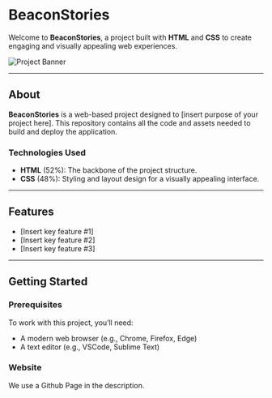 # BeaconStories

Welcome to **BeaconStories**, a project built with **HTML** and **CSS** to create engaging and visually appealing web experiences.

![Project Banner](#) <!-- Replace # with a link to your project banner image -->

---

## About

**BeaconStories** is a web-based project designed to [insert purpose of your project here]. This repository contains all the code and assets needed to build and deploy the application.

### Technologies Used

- **HTML** (52%): The backbone of the project structure.
- **CSS** (48%): Styling and layout design for a visually appealing interface.

---

## Features

- [Insert key feature #1]
- [Insert key feature #2]
- [Insert key feature #3]

---

## Getting Started

### Prerequisites

To work with this project, you’ll need:

- A modern web browser (e.g., Chrome, Firefox, Edge)
- A text editor (e.g., VSCode, Sublime Text)

### Website
We use a Github Page in the description.

